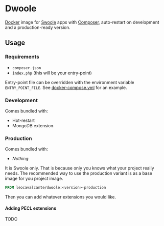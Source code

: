 # Dwoole
[Docker](https://www.docker.com/) image for [Swoole](https://www.swoole.co.uk/) apps with [Composer](https://getcomposer.org/), auto-restart on development and a production-ready version.

## Usage

### Requirements
- `composer.json`
- `index.php` (this will be your entry-point)

Entry-point file can be overridden with the environment variable `ENTRY_POINT_FILE`. See [docker-compose.yml](https://github.com/leocavalcante/siler/blob/master/examples/swoole-chat/docker-compose.yml) for an example.

### Development
Comes bundled with:
- Hot-restart
- MongoDB extension

### Production
Comes bundled with:
- *Nothing*

It is Swoole only. That is because only you knows what your project really needs.
The recommended way to use the production variant is as a base image for you project image.

```Dockerfile
FROM leocavalcante/dwoole:<version>-production
```

Then you can add whatever extensions you would like.

#### Adding PECL extensions
TODO
